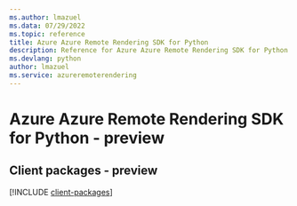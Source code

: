 ```yaml
---
ms.author: lmazuel
ms.data: 07/29/2022
ms.topic: reference
title: Azure Azure Remote Rendering SDK for Python
description: Reference for Azure Azure Remote Rendering SDK for Python
ms.devlang: python
author: lmazuel
ms.service: azureremoterendering
---
```

# Azure Azure Remote Rendering SDK for Python - preview

## Client packages - preview
[!INCLUDE [client-packages](azure-remote-rendering-client-index.md)]